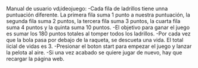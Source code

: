 Manual de usuario vd¡ideojuego:
	-Cada fila de ladrillos tiene unna puntuación diferente. La primera fila suma 1 punto a nuestra puntuación, la segunda fila suma 2 puntos, la tercera fila suma 3 puntos, la cuarta fila suma 4 puntos y la quinta suma 10 puntos.
	-El objetivo para ganar el juego es sumar los 180 puntos totales al tomper todos los ladrillos.
	-Por cada vez que la bola pasa por debajo de la raqueta, se descueta una vida. El total iicial de vidas es 3.
	-Presionar el boton start para empezar el juego y lanzar la pelota al aire.
	-Si una vez acabado se quiere jugar de nuevo, hay que recargar la página web.
